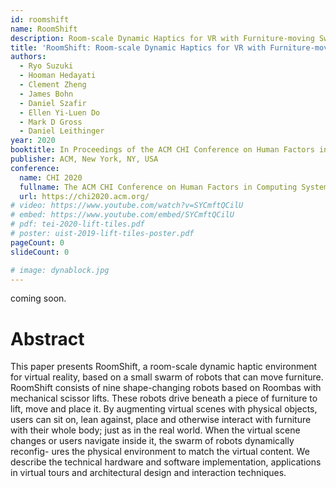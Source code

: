 ```yaml
---
id: roomshift
name: RoomShift
description: Room-scale Dynamic Haptics for VR with Furniture-moving Swarm Robots
title: 'RoomShift: Room-scale Dynamic Haptics for VR with Furniture-moving Swarm Robots'
authors:
  - Ryo Suzuki
  - Hooman Hedayati
  - Clement Zheng
  - James Bohn
  - Daniel Szafir
  - Ellen Yi-Luen Do
  - Mark D Gross
  - Daniel Leithinger
year: 2020
booktitle: In Proceedings of the ACM CHI Conference on Human Factors in Computing Systems (CHI '20)
publisher: ACM, New York, NY, USA
conference:
  name: CHI 2020
  fullname: The ACM CHI Conference on Human Factors in Computing Systems (CHI 2020)
  url: https://chi2020.acm.org/
# video: https://www.youtube.com/watch?v=SYCmftQCilU
# embed: https://www.youtube.com/embed/SYCmftQCilU
# pdf: tei-2020-lift-tiles.pdf
# poster: uist-2019-lift-tiles-poster.pdf
pageCount: 0
slideCount: 0

# image: dynablock.jpg
---
```


coming soon.

# Abstract

This paper presents RoomShift, a room-scale dynamic haptic environment for virtual reality, based on a small swarm of robots that can move furniture. RoomShift consists of nine shape-changing robots based on Roombas with mechanical scissor lifts. These robots drive beneath a piece of furniture to lift, move and place it. By augmenting virtual scenes with physical objects, users can sit on, lean against, place and otherwise interact with furniture with their whole body; just as in the real world. When the virtual scene changes or users navigate inside it, the swarm of robots dynamically reconfig- ures the physical environment to match the virtual content. We describe the technical hardware and software implementation, applications in virtual tours and architectural design and interaction techniques.



